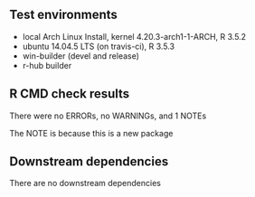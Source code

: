 ## Test environments
* local Arch Linux Install, kernel 4.20.3-arch1-1-ARCH, R 3.5.2
* ubuntu 14.04.5 LTS (on travis-ci), R 3.5.3
* win-builder (devel and release)
* r-hub builder


## R CMD check results
There were no ERRORs, no WARNINGs, and 1 NOTEs

The NOTE is because this is a new package


## Downstream dependencies
There are no downstream dependencies
